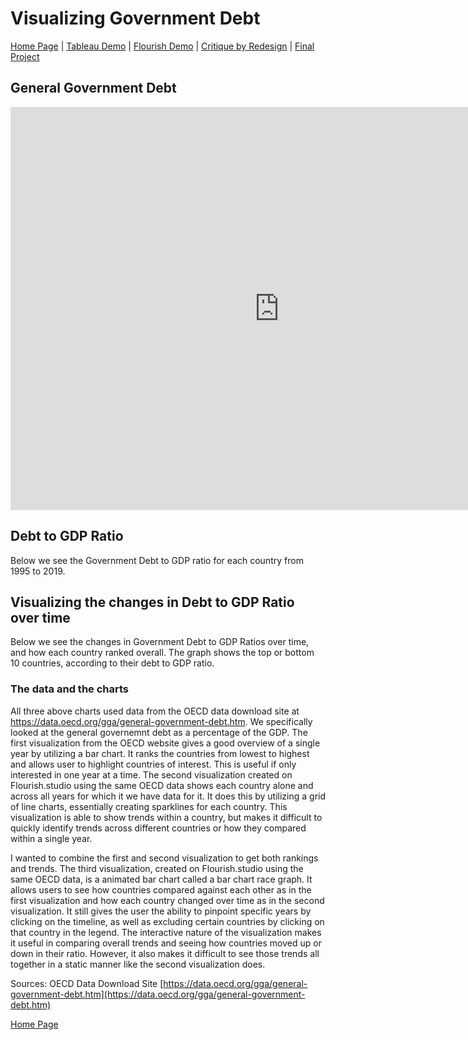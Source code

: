 # Visualizing Government Debt
[Home Page](https://abbywilton.github.io/Wilton_publicPortfolio/) | [Tableau Demo](/tableauDemo.md) | [Flourish Demo](/FlourishDemo.md) | [Critique by Redesign](/redesignAssignment.md) | [Final Project](/finalProjectP1.md)

## General Government Debt
<iframe src="https://data.oecd.org/chart/7b4I" width="860" height="645" style="border: 0" mozallowfullscreen="true" webkitallowfullscreen="true" allowfullscreen="true"><a href="https://data.oecd.org/chart/7b4I" target="_blank">OECD Chart: General government debt, Total, % of GDP, Annual, 2018</a></iframe>

## Debt to GDP Ratio
Below we see the Government Debt to GDP ratio for each country from 1995 to 2019.
<div class="flourish-embed flourish-chart" data-src="visualisation/14950207"><script src="https://public.flourish.studio/resources/embed.js"></script></div>

## Visualizing the changes in Debt to GDP Ratio over time
Below we see the changes in Government Debt to GDP Ratios over time, and how each country ranked overall. The graph shows the top or bottom 10 countries, according to their debt to GDP ratio. 
<div class="flourish-embed flourish-bar-chart-race" data-src="visualisation/14962558"><script src="https://public.flourish.studio/resources/embed.js"></script></div>

### The data and the charts
  All three above charts used data from the OECD data download site at https://data.oecd.org/gga/general-government-debt.htm. We specifically looked at the general governemnt debt as a percentage of the GDP. The first visualization from the OECD website gives a good overview of a single year by utilizing a bar chart. It ranks the countries from lowest to highest and allows user to highlight countries of interest. This is useful if only interested in one year at a time. The second visualization created on Flourish.studio using the same OECD data shows each country alone and across all years for which it we have data for it. It does this by utilizing a grid of line charts, essentially creating sparklines for each country. This visualization is able to show trends within a country, but makes it difficult to quickly identify trends across different countries or how they compared within a single year.  
  
  I wanted to combine the first and second visualization to get both rankings and trends. The third visualization, created on Flourish.studio using the same OECD data, is a animated bar chart called a bar chart race graph. It allows users to see how countries compared against each other as in the first visualization and how each country changed over time as in the second visualization. It still gives the user the ability to pinpoint specific years by clicking on the timeline, as well as excluding certain countries by clicking on that country in the legend. The interactive nature of the visualization makes it useful in comparing overall trends and seeing how countries moved up or down in their ratio. However, it also makes it difficult to see those trends all together in a static manner like the second visualization does. 

Sources: OECD Data Download Site [https://data.oecd.org/gga/general-government-debt.htm](https://data.oecd.org/gga/general-government-debt.htm)  

[Home Page](https://abbywilton.github.io/Wilton_publicPortfolio/)


